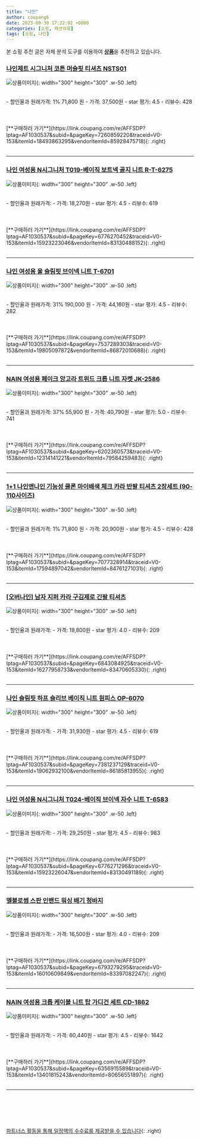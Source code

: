 ```yaml
---
title: "나인"
author: coupang6
date: 2023-09-30 17:22:02 +0800
categories: [쇼핑, 패션의류]
tags: [쇼핑, 나인]
---
```


본 쇼핑 추천 글은 자체 분석 도구를 이용하여 [**상품**](https://link.coupang.com/a/bao1ui)을 추천하고 있습니다.

### [나인제트 시그니처 코튼 머슬핏 티셔츠 NSTS01](https://link.coupang.com/re/AFFSDP?lptag=AF1030537&subid=&pageKey=7260859220&traceid=V0-153&itemId=18493863295&vendorItemId=85928475718)

![상품이미지](https://thumbnail8.coupangcdn.com/thumbnails/remote/230x230ex/image/vendor_inventory/effc/529482fd22d0f76900eb13610479c2bd056ff04ec2fe591dde73272c20c9.jpg){: width="300" height="300" .w-50 .left}


<br>
- 할인율과 원래가격: 1%  71,800   원
- 가격: 37,500원
- star 평가: 4.5
- 리뷰수: 428
<br>
<br>
<br>
<br>
[**구매하러 가기**](https://link.coupang.com/re/AFFSDP?lptag=AF1030537&subid=&pageKey=7260859220&traceid=V0-153&itemId=18493863295&vendorItemId=85928475718){: .right}
<br>
<br>

---

### [나인 여성용 N시그니처 T019-베이직 보트넥 골지 니트 R-T-6275](https://link.coupang.com/re/AFFSDP?lptag=AF1030537&subid=&pageKey=6776270452&traceid=V0-153&itemId=15923223046&vendorItemId=83130488152)

![상품이미지](https://thumbnail9.coupangcdn.com/thumbnails/remote/230x230ex/image/retail/images/2022/09/15/12/6/f4ed66df-ce5c-4dd2-a3f5-21e452f16ece.jpg){: width="300" height="300" .w-50 .left}


<br>
- 할인율과 원래가격: 
- 가격: 18,270원
- star 평가: 4.5
- 리뷰수: 619
<br>
<br>
<br>
<br>
[**구매하러 가기**](https://link.coupang.com/re/AFFSDP?lptag=AF1030537&subid=&pageKey=6776270452&traceid=V0-153&itemId=15923223046&vendorItemId=83130488152){: .right}
<br>
<br>

---

### [나인 여성용 울 슬림핏 브이넥 니트 T-6701](https://link.coupang.com/re/AFFSDP?lptag=AF1030537&subid=&pageKey=7537289303&traceid=V0-153&itemId=19805097872&vendorItemId=86872010688)

![상품이미지](https://thumbnail9.coupangcdn.com/thumbnails/remote/230x230ex/image/retail/images/2023/08/14/11/1/39264387-5ef1-4776-8b81-87812713b720.jpg){: width="300" height="300" .w-50 .left}


<br>
- 할인율과 원래가격: 31%  190,000   원
- 가격: 44,160원
- star 평가: 4.5
- 리뷰수: 282
<br>
<br>
<br>
<br>
[**구매하러 가기**](https://link.coupang.com/re/AFFSDP?lptag=AF1030537&subid=&pageKey=7537289303&traceid=V0-153&itemId=19805097872&vendorItemId=86872010688){: .right}
<br>
<br>

---

### [NAIN 여성용 페이크 앙고라 트위드 크롭 니트 자켓 JK-2586](https://link.coupang.com/re/AFFSDP?lptag=AF1030537&subid=&pageKey=6202360573&traceid=V0-153&itemId=12314141221&vendorItemId=79584259483)

![상품이미지](https://thumbnail7.coupangcdn.com/thumbnails/remote/230x230ex/image/retail/images/2021/11/25/18/9/37101442-a364-4f56-96b1-417199cfe089.jpg){: width="300" height="300" .w-50 .left}


<br>
- 할인율과 원래가격: 37%  55,900   원
- 가격: 40,790원
- star 평가: 5.0
- 리뷰수: 741
<br>
<br>
<br>
<br>
[**구매하러 가기**](https://link.coupang.com/re/AFFSDP?lptag=AF1030537&subid=&pageKey=6202360573&traceid=V0-153&itemId=12314141221&vendorItemId=79584259483){: .right}
<br>
<br>

---

### [1+1 나인앤나인 기능성 쿨론 마이배색 체크 카라 반팔 티셔츠 2장세트 (90-110사이즈)](https://link.coupang.com/re/AFFSDP?lptag=AF1030537&subid=&pageKey=7077328914&traceid=V0-153&itemId=17594897042&vendorItemId=84761271031)

![상품이미지](https://thumbnail8.coupangcdn.com/thumbnails/remote/230x230ex/image/vendor_inventory/2334/9c273454c3fc64c224e3857752305dcfc73bccc51aa49fe711979537acd6.jpg){: width="300" height="300" .w-50 .left}


<br>
- 할인율과 원래가격: 1%  71,800   원
- 가격: 20,900원
- star 평가: 4.5
- 리뷰수: 428
<br>
<br>
<br>
<br>
[**구매하러 가기**](https://link.coupang.com/re/AFFSDP?lptag=AF1030537&subid=&pageKey=7077328914&traceid=V0-153&itemId=17594897042&vendorItemId=84761271031){: .right}
<br>
<br>

---

### [[오버나인] 남자 지퍼 카라 구김제로 긴팔 티셔츠](https://link.coupang.com/re/AFFSDP?lptag=AF1030537&subid=&pageKey=6843084925&traceid=V0-153&itemId=16277958733&vendorItemId=83470605330)

![상품이미지](https://thumbnail7.coupangcdn.com/thumbnails/remote/230x230ex/image/vendor_inventory/ebf4/766ea8a56f8aace861917592629946cc66669e2f0f3a8af6381c2d6f521f.jpg){: width="300" height="300" .w-50 .left}


<br>
- 할인율과 원래가격: 
- 가격: 19,800원
- star 평가: 4.0
- 리뷰수: 209
<br>
<br>
<br>
<br>
[**구매하러 가기**](https://link.coupang.com/re/AFFSDP?lptag=AF1030537&subid=&pageKey=6843084925&traceid=V0-153&itemId=16277958733&vendorItemId=83470605330){: .right}
<br>
<br>

---

### [나인 슬림핏 하프 슬리브 베이직 니트 원피스 OP-6070](https://link.coupang.com/re/AFFSDP?lptag=AF1030537&subid=&pageKey=7381237129&traceid=V0-153&itemId=19062932100&vendorItemId=86185813955)

![상품이미지](https://thumbnail10.coupangcdn.com/thumbnails/remote/230x230ex/image/retail/images/2023/06/05/15/8/0396b607-a47c-4e2b-9052-2244385e551f.jpg){: width="300" height="300" .w-50 .left}


<br>
- 할인율과 원래가격: 
- 가격: 31,930원
- star 평가: 4.5
- 리뷰수: 619
<br>
<br>
<br>
<br>
[**구매하러 가기**](https://link.coupang.com/re/AFFSDP?lptag=AF1030537&subid=&pageKey=7381237129&traceid=V0-153&itemId=19062932100&vendorItemId=86185813955){: .right}
<br>
<br>

---

### [나인 여성용 N시그니처 T024-베이직 브이넥 자수 니트 T-6583](https://link.coupang.com/re/AFFSDP?lptag=AF1030537&subid=&pageKey=6776271296&traceid=V0-153&itemId=15923226047&vendorItemId=83130491189)

![상품이미지](https://thumbnail10.coupangcdn.com/thumbnails/remote/230x230ex/image/retail/images/2022/09/15/12/6/b0aba8a2-8b6b-49b6-b987-515a7d2d3a98.jpg){: width="300" height="300" .w-50 .left}


<br>
- 할인율과 원래가격: 
- 가격: 29,250원
- star 평가: 4.5
- 리뷰수: 983
<br>
<br>
<br>
<br>
[**구매하러 가기**](https://link.coupang.com/re/AFFSDP?lptag=AF1030537&subid=&pageKey=6776271296&traceid=V0-153&itemId=15923226047&vendorItemId=83130491189){: .right}
<br>
<br>

---

### [엘블로썸 스판 인밴드 워싱 배기 청바지](https://link.coupang.com/re/AFFSDP?lptag=AF1030537&subid=&pageKey=6793279295&traceid=V0-153&itemId=16010609849&vendorItemId=83397082247)

![상품이미지](https://thumbnail8.coupangcdn.com/thumbnails/remote/230x230ex/image/vendor_inventory/431f/5aa9720adb3ac218fe34eb9a6e395fc483a82d136ac46cf55ba3cd82a9c1.jpg){: width="300" height="300" .w-50 .left}


<br>
- 할인율과 원래가격: 
- 가격: 16,500원
- star 평가: 4.0
- 리뷰수: 209
<br>
<br>
<br>
<br>
[**구매하러 가기**](https://link.coupang.com/re/AFFSDP?lptag=AF1030537&subid=&pageKey=6793279295&traceid=V0-153&itemId=16010609849&vendorItemId=83397082247){: .right}
<br>
<br>

---

### [NAIN 여성용 크롭 케이블 니트 탑 가디건 세트 CD-1862](https://link.coupang.com/re/AFFSDP?lptag=AF1030537&subid=&pageKey=6356915589&traceid=V0-153&itemId=13401815243&vendorItemId=80656551897)

![상품이미지](https://thumbnail6.coupangcdn.com/thumbnails/remote/230x230ex/image/retail/images/2022/02/22/17/1/f19add4a-9058-4102-a014-216bf706ecf8.jpg){: width="300" height="300" .w-50 .left}


<br>
- 할인율과 원래가격: 
- 가격: 60,440원
- star 평가: 4.5
- 리뷰수: 1642
<br>
<br>
<br>
<br>
[**구매하러 가기**](https://link.coupang.com/re/AFFSDP?lptag=AF1030537&subid=&pageKey=6356915589&traceid=V0-153&itemId=13401815243&vendorItemId=80656551897){: .right}
<br>
<br>

---
<br><br><br><br><br> [파트너스 활동을 통해 일정액의 수수료를 제공받을 수 있습니다](https://link.coupang.com/a/bao1ui){: .right}